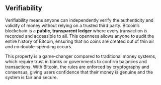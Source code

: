 ## Verifiability

Verifiability means anyone can independently verify the authenticity and validity of money without relying on a trusted third party. Bitcoin’s blockchain is a **public, transparent ledger** where every transaction is recorded and accessible to all. This openness allows anyone to audit the entire history of Bitcoin, ensuring that no coins are created out of thin air and no double-spending occurs.

This property is a game-changer compared to traditional money systems, which require trust in banks or governments to confirm balances and transactions. With Bitcoin, the rules are enforced by cryptography and consensus, giving users confidence that their money is genuine and the system is fair and secure.

